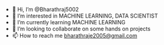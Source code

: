 - 👋 Hi, I’m @Bharathraj5002
- 👀 I’m interested in MACHINE LEARNING, DATA SCIENTIST
- 🌱 I’m currently learning MACHINE LEARNING
- 💞️ I’m looking to collaborate on some hands on projects
- 📫 How to reach me bharathraje2005@gmail.com

<!---
Bharathraj5002/Bharathraj5002 is a ✨ special ✨ repository because its `README.md` (this file) appears on your GitHub profile.
You can click the Preview link to take a look at your changes.
--->
